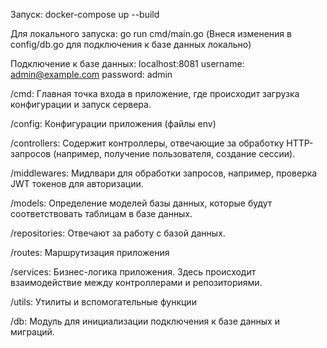 Запуск: docker-compose up --build

Для локального запуска: go run cmd/main.go (Внеся изменения в config/db.go для подключения к базе данных локально)

Подключение к базе данных:
    localhost:8081
        username: admin@example.com
        password: admin
    
/cmd: Главная точка входа в приложение, где происходит загрузка конфигурации и запуск сервера.

/config: Конфигурации приложения (файлы env)

/controllers: Содержит контроллеры, отвечающие за обработку HTTP-запросов (например, получение пользователя, создание сессии).

/middlewares: Мидлвари для обработки запросов, например, проверка JWT токенов для авторизации.

/models: Определение моделей базы данных, которые будут соответствовать таблицам в базе данных.

/repositories: Отвечают за работу с базой данных.

/routes: Маршрутизация приложения

/services: Бизнес-логика приложения. Здесь происходит взаимодействие между контроллерами и репозиториями.

/utils: Утилиты и вспомогательные функции

/db: Модуль для инициализации подключения к базе данных и миграций.
